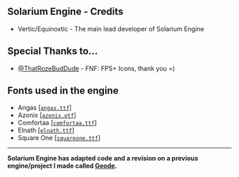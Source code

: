 ## Solarium Engine - Credits
* Vertic/Equinoxtic - The main lead developer of Solarium Engine

## Special Thanks to...
* [@ThatRozeBudDude](https://github.com/ThatRozebudDude) - FNF: FPS+ Icons, thank you =)

## Fonts used in the engine
* Angas [[``angas.ttf``](https://www.dafont.com/angas.font?l[]=10&l[]=1&l[]=6)]
* Azonix [[``azonix.otf``](https://www.dafont.com/azonix.font)]
* Comfortaa [[``comfortaa.ttf``](https://www.dafont.com/comfortaa.font)]
* Elnath [[``elnath.ttf``](https://www.dafont.com/elnath.font?l[]=10&l[]=1&l[]=6)]
* Square One [[``squareone.ttf``](https://www.dafont.com/square-one.font)]

---

**Solarium Engine has adapted code and a revision on a previous engine/project I made called [Geode](https://github.com/Equinoxtic/Geode).**

